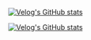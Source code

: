 [![Velog's GitHub stats](https://velog-readme-stats.vercel.app/api?name=gun_123)](https://velog-readme-stats.vercel.app/api/redirect?name=gun_123)

[![Velog's GitHub stats](https://velog-readme-stats.vercel.app/api/list?name=gun_123)](https://velog.io/@gun_123) 
